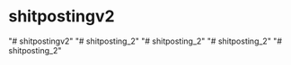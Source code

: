 # shitpostingv2
"# shitpostingv2" 
"# shitposting_2" 
"# shitposting_2" 
"# shitposting_2" 
"# shitposting_2" 
